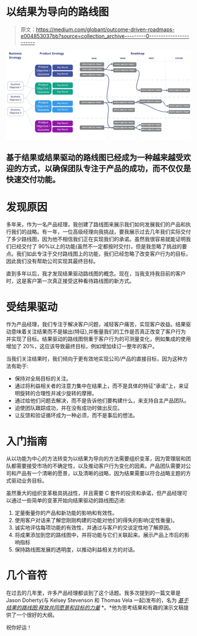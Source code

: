 # 以结果为导向的路线图

> 原文：<https://medium.com/globant/outcome-driven-roadmaps-e004853037bb?source=collection_archive---------0----------------------->

![](img/8107f5354b4f54dae962f9473ff91b39.png)

## 基于结果或结果驱动的路线图已经成为一种越来越受欢迎的方式，以确保团队专注于产品的成功，而不仅仅是快速交付功能。

# 发现原因

多年来，作为一名产品经理，我创建了路线图来展示我们如何发展我们的产品和执行我们的战略。有一年，一位高级经理向我挑战，要我展示过去几年我们实际交付了多少路线图，因为他不相信我们正在实现我们的承诺。虽然我很容易就能证明我们已经交付了 90%以上的功能(虽然不一定都按时交付)，但是我忽略了挑战的要点。我们如此专注于交付路线图上的功能，我们已经忽略了改变客户行为的目标，因此我们没有帮助公司实现其最终目标。

直到多年以后，我才发现结果驱动路线图的概念。现在，当我支持我目前的客户时，这是客户第一次真正接受这种看待路线图的新方式。

# 受结果驱动

作为产品经理，我们专注于解决客户问题，减轻客户痛苦，实现客户收益。结果驱动意味着关注结果而不是输出(特征),并衡量我们的工作是否真正改变了客户行为并实现了目标。结果驱动的路线图侧重于客户行为的可测量变化，例如集成的使用增加了 20%，这应该导致最终目标，例如增加续订一整年的客户。

当我们关注结果时，我们倾向于更有效地实现公司/产品的直接目标，因为这种方法有助于:

*   保持对全局目标的关注。
*   通过将利益相关者的注意力集中在结果上，而不是具体的特征“承诺”上，来证明旋转的合理性并减少旋转的摩擦。
*   通过给他们问题去解决，而不是告诉他们要构建什么，来支持自主产品团队。
*   迫使团队跟踪成功，并在没有成功时做出反应。
*   让反馈和验证循环成为一种必须，而不是事后的想法。

# 入门指南

从以功能为中心的方法转变为以结果为导向的方法需要组织变革，因为管理层和团队都需要接受市场的不确定性，以及推动客户行为变化的因素。产品团队需要对公司和产品有一个清晰的愿景，以及清晰的战略，因为结果需要以符合战略主题的方式驱动业务目标。

虽然重大的组织变革极具挑战性，并且需要 C 套件的投资和承诺，但产品经理可以通过一些简单的变革开始向结果驱动的路线图迈进:

1.  定量衡量你的产品和新功能的影响和有效性。
2.  使用客户对话来了解您刚刚构建的功能对他们的得失的影响(定性衡量)。
3.  诚实地评估每项功能的有效性，并通过与客户的交谈定性地了解原因。
4.  将成果添加到您的路线图中，并将功能与它们关联起来。展示产品上市后的影响指标
5.  保持路线图发展的透明度，以推动利益相关方的对话。

# 几个音符

在过去的几年里，许多产品经理都谈到了这个话题。我多次提到的一篇文章是 Jason Doherty(与 Kelsey Stevenson 和 Thomas Vela 一起)发布的，名为 [*基于结果的路线图:释放共同愿景和目标的力量*](/swlh/outcome-based-roadmaps-unleash-the-power-of-a-shared-vision-and-purpose-851401c7aa54) *。*他为思考结果和有趣的演示文稿提供了一个很好的大纲。

祝你好运！